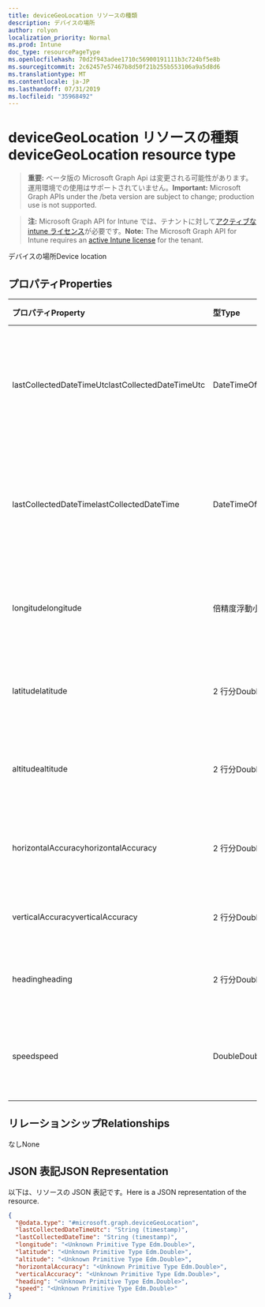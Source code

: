 ```yaml
---
title: deviceGeoLocation リソースの種類
description: デバイスの場所
author: rolyon
localization_priority: Normal
ms.prod: Intune
doc_type: resourcePageType
ms.openlocfilehash: 70d2f943adee1710c56900191111b3c724bf5e8b
ms.sourcegitcommit: 2c62457e57467b8d50f21b255b553106a9a5d8d6
ms.translationtype: MT
ms.contentlocale: ja-JP
ms.lasthandoff: 07/31/2019
ms.locfileid: "35968492"
---
```

# <a name="devicegeolocation-resource-type"></a><span data-ttu-id="3ef30-103">deviceGeoLocation リソースの種類</span><span class="sxs-lookup"><span data-stu-id="3ef30-103">deviceGeoLocation resource type</span></span>

> <span data-ttu-id="3ef30-104">**重要:** ベータ版の Microsoft Graph Api は変更される可能性があります。運用環境での使用はサポートされていません。</span><span class="sxs-lookup"><span data-stu-id="3ef30-104">**Important:** Microsoft Graph APIs under the /beta version are subject to change; production use is not supported.</span></span>

> <span data-ttu-id="3ef30-105">**注:** Microsoft Graph API for Intune では、テナントに対して[アクティブな intune ライセンス](https://go.microsoft.com/fwlink/?linkid=839381)が必要です。</span><span class="sxs-lookup"><span data-stu-id="3ef30-105">**Note:** The Microsoft Graph API for Intune requires an [active Intune license](https://go.microsoft.com/fwlink/?linkid=839381) for the tenant.</span></span>

<span data-ttu-id="3ef30-106">デバイスの場所</span><span class="sxs-lookup"><span data-stu-id="3ef30-106">Device location</span></span>

## <a name="properties"></a><span data-ttu-id="3ef30-107">プロパティ</span><span class="sxs-lookup"><span data-stu-id="3ef30-107">Properties</span></span>
|<span data-ttu-id="3ef30-108">プロパティ</span><span class="sxs-lookup"><span data-stu-id="3ef30-108">Property</span></span>|<span data-ttu-id="3ef30-109">型</span><span class="sxs-lookup"><span data-stu-id="3ef30-109">Type</span></span>|<span data-ttu-id="3ef30-110">説明</span><span class="sxs-lookup"><span data-stu-id="3ef30-110">Description</span></span>|
|:---|:---|:---|
|<span data-ttu-id="3ef30-111">lastCollectedDateTimeUtc</span><span class="sxs-lookup"><span data-stu-id="3ef30-111">lastCollectedDateTimeUtc</span></span>|<span data-ttu-id="3ef30-112">DateTimeOffset</span><span class="sxs-lookup"><span data-stu-id="3ef30-112">DateTimeOffset</span></span>|<span data-ttu-id="3ef30-113">場所が記録された、UTC を基準とする時刻</span><span class="sxs-lookup"><span data-stu-id="3ef30-113">Time at which location was recorded, relative to UTC</span></span>|
|<span data-ttu-id="3ef30-114">lastCollectedDateTime</span><span class="sxs-lookup"><span data-stu-id="3ef30-114">lastCollectedDateTime</span></span>|<span data-ttu-id="3ef30-115">DateTimeOffset</span><span class="sxs-lookup"><span data-stu-id="3ef30-115">DateTimeOffset</span></span>|<span data-ttu-id="3ef30-116">場所が記録された、UTC を基準とする時刻</span><span class="sxs-lookup"><span data-stu-id="3ef30-116">Time at which location was recorded, relative to UTC</span></span>|
|<span data-ttu-id="3ef30-117">longitude</span><span class="sxs-lookup"><span data-stu-id="3ef30-117">longitude</span></span>|<span data-ttu-id="3ef30-118">倍精度浮動小数点数</span><span class="sxs-lookup"><span data-stu-id="3ef30-118">Double</span></span>|<span data-ttu-id="3ef30-119">デバイスの場所の経度座標</span><span class="sxs-lookup"><span data-stu-id="3ef30-119">Longitude coordinate of the device's location</span></span>|
|<span data-ttu-id="3ef30-120">latitude</span><span class="sxs-lookup"><span data-stu-id="3ef30-120">latitude</span></span>|<span data-ttu-id="3ef30-121">2 行分</span><span class="sxs-lookup"><span data-stu-id="3ef30-121">Double</span></span>|<span data-ttu-id="3ef30-122">デバイスの場所の緯度座標</span><span class="sxs-lookup"><span data-stu-id="3ef30-122">Latitude coordinate of the device's location</span></span>|
|<span data-ttu-id="3ef30-123">altitude</span><span class="sxs-lookup"><span data-stu-id="3ef30-123">altitude</span></span>|<span data-ttu-id="3ef30-124">2 行分</span><span class="sxs-lookup"><span data-stu-id="3ef30-124">Double</span></span>|<span data-ttu-id="3ef30-125">海抜標高 (メートル単位)</span><span class="sxs-lookup"><span data-stu-id="3ef30-125">Altitude, given in meters above sea level</span></span>|
|<span data-ttu-id="3ef30-126">horizontalAccuracy</span><span class="sxs-lookup"><span data-stu-id="3ef30-126">horizontalAccuracy</span></span>|<span data-ttu-id="3ef30-127">2 行分</span><span class="sxs-lookup"><span data-stu-id="3ef30-127">Double</span></span>|<span data-ttu-id="3ef30-128">経度と緯度の精度 (メートル単位)</span><span class="sxs-lookup"><span data-stu-id="3ef30-128">Accuracy of longitude and latitude in meters</span></span>|
|<span data-ttu-id="3ef30-129">verticalAccuracy</span><span class="sxs-lookup"><span data-stu-id="3ef30-129">verticalAccuracy</span></span>|<span data-ttu-id="3ef30-130">2 行分</span><span class="sxs-lookup"><span data-stu-id="3ef30-130">Double</span></span>|<span data-ttu-id="3ef30-131">標高の精度 (メートル単位)</span><span class="sxs-lookup"><span data-stu-id="3ef30-131">Accuracy of altitude in meters</span></span>|
|<span data-ttu-id="3ef30-132">heading</span><span class="sxs-lookup"><span data-stu-id="3ef30-132">heading</span></span>|<span data-ttu-id="3ef30-133">2 行分</span><span class="sxs-lookup"><span data-stu-id="3ef30-133">Double</span></span>|<span data-ttu-id="3ef30-134">真北を基準とする方角</span><span class="sxs-lookup"><span data-stu-id="3ef30-134">Heading in degrees from true north</span></span>|
|<span data-ttu-id="3ef30-135">speed</span><span class="sxs-lookup"><span data-stu-id="3ef30-135">speed</span></span>|<span data-ttu-id="3ef30-136">Double</span><span class="sxs-lookup"><span data-stu-id="3ef30-136">Double</span></span>|<span data-ttu-id="3ef30-137">デバイスの移動速度 (m/秒)</span><span class="sxs-lookup"><span data-stu-id="3ef30-137">Speed the device is traveling in meters per second</span></span>|

## <a name="relationships"></a><span data-ttu-id="3ef30-138">リレーションシップ</span><span class="sxs-lookup"><span data-stu-id="3ef30-138">Relationships</span></span>
<span data-ttu-id="3ef30-139">なし</span><span class="sxs-lookup"><span data-stu-id="3ef30-139">None</span></span>

## <a name="json-representation"></a><span data-ttu-id="3ef30-140">JSON 表記</span><span class="sxs-lookup"><span data-stu-id="3ef30-140">JSON Representation</span></span>
<span data-ttu-id="3ef30-141">以下は、リソースの JSON 表記です。</span><span class="sxs-lookup"><span data-stu-id="3ef30-141">Here is a JSON representation of the resource.</span></span>
<!-- {
  "blockType": "resource",
  "@odata.type": "microsoft.graph.deviceGeoLocation"
}
-->
``` json
{
  "@odata.type": "#microsoft.graph.deviceGeoLocation",
  "lastCollectedDateTimeUtc": "String (timestamp)",
  "lastCollectedDateTime": "String (timestamp)",
  "longitude": "<Unknown Primitive Type Edm.Double>",
  "latitude": "<Unknown Primitive Type Edm.Double>",
  "altitude": "<Unknown Primitive Type Edm.Double>",
  "horizontalAccuracy": "<Unknown Primitive Type Edm.Double>",
  "verticalAccuracy": "<Unknown Primitive Type Edm.Double>",
  "heading": "<Unknown Primitive Type Edm.Double>",
  "speed": "<Unknown Primitive Type Edm.Double>"
}
```





